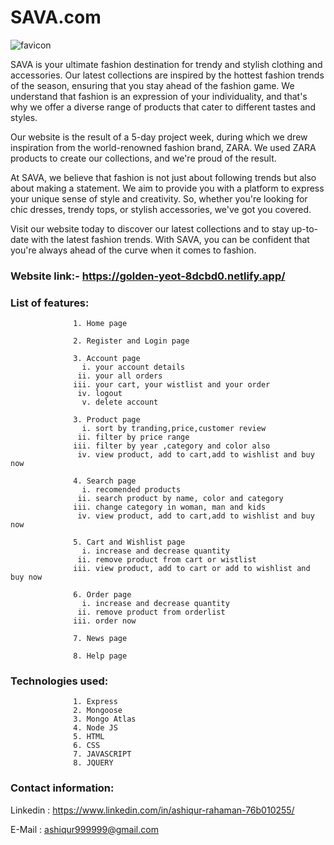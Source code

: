 # SAVA.com


![favicon](https://user-images.githubusercontent.com/119414454/229445573-a42445f9-ee6b-44c3-b38d-b1aa1fd489de.png)

SAVA is your ultimate fashion destination for trendy and stylish clothing and accessories. Our latest collections are inspired by the hottest fashion trends of the season, ensuring that you stay ahead of the fashion game. We understand that fashion is an expression of your individuality, and that's why we offer a diverse range of products that cater to different tastes and styles.

Our website is the result of a 5-day project week, during which we drew inspiration from the world-renowned fashion brand, ZARA. We used ZARA products to create our collections, and we're proud of the result.

At SAVA, we believe that fashion is not just about following trends but also about making a statement. We aim to provide you with a platform to express your unique sense of style and creativity. So, whether you're looking for chic dresses, trendy tops, or stylish accessories, we've got you covered.

Visit our website today to discover our latest collections and to stay up-to-date with the latest fashion trends. With SAVA, you can be confident that you're always ahead of the curve when it comes to fashion.


### Website link:- https://golden-yeot-8dcbd0.netlify.app/

### List of features: 

                  1. Home page
                  
                  2. Register and Login page
                  
                  3. Account page
                    i. your account details
                   ii. your all orders 
                  iii. your cart, your wistlist and your order
                   iv. logout
                    v. delete account
                  
                  3. Product page
                    i. sort by tranding,price,customer review
                   ii. filter by price range
                  iii. filter by year ,category and color also
                   iv. view product, add to cart,add to wishlist and buy now
                  
                  4. Search page
                    i. recomended products
                   ii. search product by name, color and category
                  iii. change category in woman, man and kids
                   iv. view product, add to cart,add to wishlist and buy now
                  
                  5. Cart and Wishlist page
                    i. increase and decrease quantity
                   ii. remove product from cart or wistlist
                  iii. view product, add to cart or add to wishlist and buy now
                  
                  6. Order page
                    i. increase and decrease quantity
                   ii. remove product from orderlist
                  iii. order now
                  
                  7. News page
                  
                  8. Help page
                  
### Technologies used: 
                  
                  1. Express
                  2. Mongoose 
                  3. Mongo Atlas
                  4. Node JS
                  5. HTML
                  6. CSS
                  7. JAVASCRIPT
                  8. JQUERY
 ### Contact information:
 
   Linkedin : https://www.linkedin.com/in/ashiqur-rahaman-76b010255/
   
   E-Mail : ashiqur999999@gmail.com
